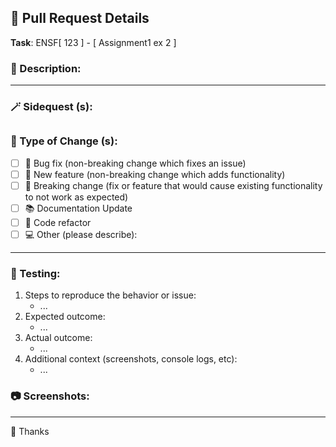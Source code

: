 ## 🚀 Pull Request Details

**Task**: ENSF[ 123 ] - [ Assignment1 ex 2 ]

<!-- include the course and assignment/project -->

### 📝 Description:

<!-- include a description of changes related to task. -->

---

### 🪄 Sidequest (s):

## <!-- include a description of changes not related to task. -->

### 📓 Type of Change (s):

- [ ] 🐞 Bug fix (non-breaking change which fixes an issue)
- [ ] 🌟 New feature (non-breaking change which adds functionality)
- [ ] 🚫 Breaking change (fix or feature that would cause existing functionality to not work as expected)
- [ ] 📚 Documentation Update
- [ ] 🧹 Code refactor
- [ ] 💻 Other (please describe):

---

### 🧪 Testing:

1. Steps to reproduce the behavior or issue:
   - ...
2. Expected outcome:
   - ...
3. Actual outcome:
   - ...
4. Additional context (screenshots, console logs, etc):
   - ...

### 📷 Screenshots:

<!-- screenshots here to show the changes. -->

---

🙏 Thanks
